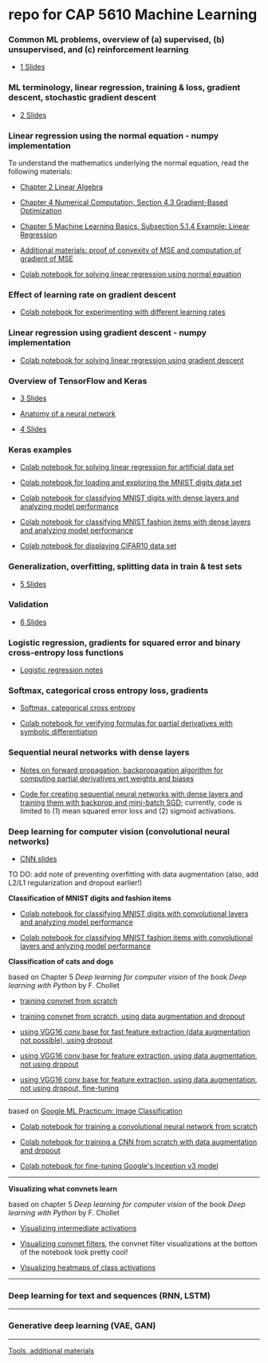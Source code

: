 # repo for CAP 5610 Machine Learning

### Common ML problems, overview of (a) supervised, (b) unsupervised, and (c) reinforcement learning

  - [1 Slides](https://github.com/schneider128k/machine_learning_course/blob/master/slides/1_slides.pdf)

### ML terminology, linear regression, training & loss, gradient descent, stochastic gradient descent

  - [2 Slides](https://github.com/schneider128k/machine_learning_course/blob/master/slides/2_slides.pdf)

### Linear regression using the normal equation - numpy implementation 

  To understand the mathematics underlying the normal equation, read the following materials:

  - [Chapter 2 Linear Algebra](https://www.deeplearningbook.org/contents/linear_algebra.html)
  
  - [Chapter 4 Numerical Computation, Section 4.3 Gradient-Based Optimization](https://www.deeplearningbook.org/contents/numerical.html) 
  
  - [Chapter 5 Machine Learning Basics, Subsection 5.1.4 Example: Linear Regression](https://www.deeplearningbook.org/contents/ml.html)
  
  - [Additional materials: proof of convexity of MSE and computation of gradient of MSE](https://github.com/schneider128k/machine_learning_course/blob/master/slides/linear_regression.pdf)
  
  - [Colab notebook for solving linear regression using normal equation](https://colab.research.google.com/drive/1J7yct9aGfhtfXw8n00Mq4R-xldSSM1WY)

### Effect of learning rate on gradient descent

  - [Colab notebook for experimenting with different learning rates](https://colab.research.google.com/drive/1eECClMU1r-Y9hzPnRw89__jC3nw3C-zD)
   
### Linear regression using gradient descent - numpy implementation

  - [Colab notebook for solving linear regression using gradient descent](https://colab.research.google.com/drive/1qBxfTPoNcSFvpwu1NDl1V6cHEqL3aQl-)

### Overview of TensorFlow and Keras

  - [3 Slides](https://github.com/schneider128k/machine_learning_course/blob/master/slides/3_slides.pdf)

  - [Anatomy of a neural network](https://github.com/schneider128k/machine_learning_course/blob/master/slides/anatomy_of_neural_network.md)

  - [4 Slides](https://github.com/schneider128k/machine_learning_course/blob/master/slides/4_slides.pdf)

### Keras examples

  - [Colab notebook for solving linear regression for artificial data set](https://colab.research.google.com/drive/1pOFL4Qm6WOn2Nxxy6_HteEqQMxStTwzs)
  
  - [Colab notebook for loading and exploring the MNIST digits data set](https://colab.research.google.com/drive/1HDZB0sEjhd0sdTFNCmJXvB8hYnE9KBM7)
  
  - [Colab notebook for classifying MNIST digits with dense layers and analyzing model performance](https://colab.research.google.com/drive/144nj1SRtSjpIcKZgH6-GPdA9bWkg68nh)
  
  - [Colab notebook for classifying MNIST fashion items with dense layers and analyzing model performance](https://colab.research.google.com/drive/1TTO7P5GTmsHhIt_YGqZYyw4KGBCnjqyW)

  - [Colab notebook for displaying CIFAR10 data set](https://colab.research.google.com/drive/1LZZviWOzvchcXRdZi2IBx3KOpQOzLalf)

### Generalization, overfitting, splitting data in train & test sets

  - [5 Slides](https://github.com/schneider128k/machine_learning_course/blob/master/slides/5_slides.pdf)
  
### Validation

  - [6 Slides](https://github.com/schneider128k/machine_learning_course/blob/master/slides/6_slides.pdf)

### Logistic regression, gradients for squared error and binary cross-entropy loss functions

  - [Logistic regression notes](https://github.com/schneider128k/machine_learning_course/blob/master/slides/logistic_regression.pdf)

### Softmax, categorical cross entropy loss, gradients

  - [Softmax, categorical cross entropy](https://github.com/schneider128k/machine_learning_course/blob/master/slides/softmax.pdf)
  
  - [Colab notebook for verifying formulas for partial derivatives with symbolic differentiation](https://colab.research.google.com/drive/1G8u6w3FFhZyb0nWfparVvn77DSjHyxEW)

### Sequential neural networks with dense layers

  - [Notes on forward propagation, backpropagation algorithm for computing partial derivatives wrt weights and biases](https://github.com/schneider128k/machine_learning_course/blob/master/slides/neural_networks.pdf)
  
  - [Code for creating sequential neural networks with dense layers and training them with backprop and mini-batch SGD](https://github.com/schneider128k/machine_learning_course/blob/master/code/neural_network.py); currently, code is limited to (1) mean squared error loss and (2) sigmoid activations.

### Deep learning for computer vision (convolutional neural networks)

  - [CNN slides](https://github.com/schneider128k/machine_learning_course/blob/master/slides/CNN_slides.pdf)
  
  TO DO: add note of preventing overfitting with data augmentation (also, add L2/L1 regularization and dropout earlier!)

  **Classification of MNIST digits and fashion items**

  - [Colab notebook for classifying MNIST digits with convolutional layers and analyzing model performance](https://colab.research.google.com/drive/1HA-PoWkxgYa37McvUrA_n609jkKT5F7m)
  
  - [Colab notebook for classifying MNIST fashion items with convolutional layers and anlyzing model performance](https://colab.research.google.com/drive/1eI47U0vW_5ok6rVvNuenXS2EkTbqxcCV)
  
   **Classification of cats and dogs**
   
   based on Chapter 5 *Deep learning for computer vision* of the book *Deep learning with Python* by F. Chollet
   
   - [training convnet from scratch](https://colab.research.google.com/drive/1Jem-Kw-1z3TyFpgVfkxmfapPkH7wxh00)
   
   - [training convnet from scratch, using data augmentation and dropout](https://colab.research.google.com/drive/1bOov0VTMHNP_zasrSVPrDdzI3MBMcxgW)
   
   - [using VGG16 conv base for fast feature extraction (data augmentation not possible), using dropout](https://colab.research.google.com/drive/1Vame3KCI2KtnTLXnTXK0ZRaT8YjRErGz)
   
   - [using VGG16 conv base for feature extraction, using data augmentation, not using dropout](https://colab.research.google.com/drive/1pRyVUWTWGVBsJUYiR8rGgBAMva2ICdmi)
   
   - [using VGG16 conv base for feature extraction, using data augmentation, not using dropout, fine-tuning](https://colab.research.google.com/drive/1F-RWvoxH8MmT7c1UmNy41iuOp-ejiLoF)
  
  ---
  
 based on [Google ML Practicum: Image Classification](https://developers.google.com/machine-learning/practica/image-classification/)
    
  - [Colab notebook for training a convolutional neural network from scratch](https://colab.research.google.com/drive/1GCz7d32nfYTlY1paDk7-2oVw6E7HFK80)
   
  - [Colab notebook for training a CNN from scratch with data augmentation and dropout](https://colab.research.google.com/drive/1R67uzd5n_v2qnQh6klVCyBFCHTBRWZnF)
  
  - [Colab notebook for fine-tuning Google's Inception v3 model](https://colab.research.google.com/drive/1uVLIUWdT7--b59vM7NaSHkB-qFcu30jU)
  
 ---
  
  **Visualizing what convnets learn**
  
  based on chapter 5 *Deep learning for computer vision* of the book *Deep learning with Python* by F. Chollet
  
  - [Visualizing intermediate activations](https://colab.research.google.com/drive/12Y80BfKlSI8PU0-KNwcSvmxb6z2shZEl)
  
  - [Visualizing convnet filters](https://colab.research.google.com/drive/1Q8Iu_DvKnvvowNOuse0H-jl5gLFzTqaC), the convnet filter visualizations at the bottom of the notebook look pretty cool!
  
  - [Visualizing heatmaps of class activations](https://colab.research.google.com/drive/1Cg2Qy2JGc4XNJzkcaoDPc2hiFejGKdUd)
  
  ---
  
### Deep learning for text and sequences (RNN, LSTM)

---

### Generative deep learning (VAE, GAN)

---

[Tools, additional materials](https://github.com/schneider128k/machine_learning_course/blob/master/tools_additional_materials.md)

